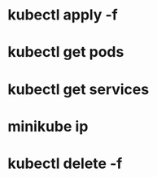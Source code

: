 # kubectl apply -f <config file>

# kubectl get pods

# kubectl get services

# minikube ip

# kubectl delete -f <config file>